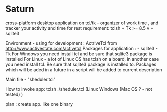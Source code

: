 # Saturn 
cross-platform desktop application  on  tcl/tk -  organizer of work time , and tracker your activity and time for rest
requirement:
   tclsh + Tk  >= 8.5 v + sqlite3

Environment - using for development :
    ActriveTcl from http://www.activestate.com/activetcl
    Packages for application :
        - sqlite3
        - Tk
    For Windows you need install tcl and be sure that sqlite3 package is installed
    For Linux - a lot of Linux OS has tclsh on a board, in another case  you need install tcl. Be sure that sqlite3 package is installed to.
    Packages which will be aded in a future in a script   will be added to current description

Main file - "sheduler.tcl"

How to invoke app:
  tclsh ./sheduler.tcl (Linux Windows (Mac OS ? - not tested) )







plan : create app. like one binary  
  